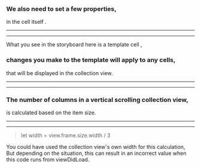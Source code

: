 
### We also need to set a few properties,
in the cell itself .


<hr>


<hr>



What you see in the storyboard here is a template cell ,

### changes you make to the template will apply to any cells,

that will be displayed in the collection view.






<hr>


<hr>



### The number of columns in a vertical scrolling collection view,

is calculated based on the item size.


<hr>


<hr>


> let width = view.frame.size.width / 3


You could have used the collection view's own width for this calculation,
But depending on the situation, this can result in
an incorrect value when this code runs from viewDidLoad.





